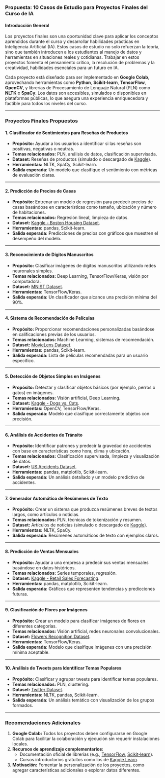 ### **Propuesta: 10 Casos de Estudio para Proyectos Finales del Curso de IA**

#### **Introducción General**

Los proyectos finales son una oportunidad clave para aplicar los conceptos aprendidos durante el curso y desarrollar habilidades prácticas en Inteligencia Artificial (IA). Estos casos de estudio no solo refuerzan la teoría, sino que también introducen a los estudiantes al manejo de datos y herramientas en situaciones reales y cotidianas. Trabajar en estos proyectos fomenta el pensamiento crítico, la resolución de problemas y la creatividad, habilidades esenciales para un futuro en IA.

Cada proyecto está diseñado para ser implementado en **Google Colab**, aprovechando herramientas como **Python**, **Scikit-learn**, **TensorFlow**, **OpenCV**, y librerías de Procesamiento de Lenguaje Natural (PLN) como **NLTK** o **SpaCy**. Los datos son accesibles, simulados o disponibles en plataformas públicas, lo que asegura una experiencia enriquecedora y factible para todos los niveles del curso.

---

### **Proyectos Finales Propuestos**

#### **1. Clasificador de Sentimientos para Reseñas de Productos**

- **Propósito:** Ayudar a los usuarios a identificar si las reseñas son positivas, negativas o neutras.
- **Temas relacionados:** PLN, análisis de datos, clasificación supervisada.
- **Dataset:** Reseñas de productos (simulado o descargado de [Kaggle](https://www.kaggle.com/datasets)).
- **Herramientas:** NLTK, SpaCy, Scikit-learn.
- **Salida esperada:** Un modelo que clasifique el sentimiento con métricas de evaluación claras.

---

#### **2. Predicción de Precios de Casas**

- **Propósito:** Entrenar un modelo de regresión para predecir precios de casas basándose en características como tamaño, ubicación y número de habitaciones.
- **Temas relacionados:** Regresión lineal, limpieza de datos.
- **Dataset:** [Kaggle - Boston Housing Dataset](https://www.kaggle.com/c/boston-housing).
- **Herramientas:** pandas, Scikit-learn.
- **Salida esperada:** Predicciones de precios con gráficos que muestren el desempeño del modelo.

---

#### **3. Reconocimiento de Dígitos Manuscritos**

- **Propósito:** Clasificar imágenes de dígitos manuscritos utilizando redes neuronales simples.
- **Temas relacionados:** Deep Learning, TensorFlow/Keras, visión por computadora.
- **Dataset:** [MNIST Dataset](http://yann.lecun.com/exdb/mnist/).
- **Herramientas:** TensorFlow/Keras.
- **Salida esperada:** Un clasificador que alcance una precisión mínima del 90%.

---

#### **4. Sistema de Recomendación de Películas**

- **Propósito:** Proporcionar recomendaciones personalizadas basándose en calificaciones previas de los usuarios.
- **Temas relacionados:** Machine Learning, sistemas de recomendación.
- **Dataset:** [MovieLens Dataset](https://grouplens.org/datasets/movielens/).
- **Herramientas:** pandas, Scikit-learn.
- **Salida esperada:** Lista de películas recomendadas para un usuario específico.

---

#### **5. Detección de Objetos Simples en Imágenes**

- **Propósito:** Detectar y clasificar objetos básicos (por ejemplo, perros o gatos) en imágenes.
- **Temas relacionados:** Visión artificial, Deep Learning.
- **Dataset:** [Kaggle - Dogs vs. Cats](https://www.kaggle.com/c/dogs-vs-cats).
- **Herramientas:** OpenCV, TensorFlow/Keras.
- **Salida esperada:** Modelo que clasifique correctamente objetos con precisión.

---

#### **6. Análisis de Accidentes de Tránsito**

- **Propósito:** Identificar patrones y predecir la gravedad de accidentes con base en características como hora, clima y ubicación.
- **Temas relacionados:** Clasificación supervisada, limpieza y visualización de datos.
- **Dataset:** [US Accidents Dataset](https://www.kaggle.com/sobhanmoosavi/us-accidents).
- **Herramientas:** pandas, matplotlib, Scikit-learn.
- **Salida esperada:** Un análisis detallado y un modelo predictivo de accidentes.

---

#### **7. Generador Automático de Resúmenes de Texto**

- **Propósito:** Crear un sistema que produzca resúmenes breves de textos largos, como artículos o noticias.
- **Temas relacionados:** PLN, técnicas de tokenización y resumen.
- **Dataset:** Artículos de noticias (simulado o descargado de [Kaggle](https://www.kaggle.com/)).
- **Herramientas:** NLTK, SpaCy.
- **Salida esperada:** Resúmenes automáticos de texto con ejemplos claros.

---

#### **8. Predicción de Ventas Mensuales**

- **Propósito:** Ayudar a una empresa a predecir sus ventas mensuales basándose en datos históricos.
- **Temas relacionados:** Series temporales, regresión.
- **Dataset:** [Kaggle - Retail Sales Forecasting](https://www.kaggle.com/c/demand-forecasting-kernels-only).
- **Herramientas:** pandas, matplotlib, Scikit-learn.
- **Salida esperada:** Gráficos que representen tendencias y predicciones futuras.

---

#### **9. Clasificación de Flores por Imágenes**

- **Propósito:** Crear un modelo para clasificar imágenes de flores en diferentes categorías.
- **Temas relacionados:** Visión artificial, redes neuronales convolucionales.
- **Dataset:** [Flowers Recognition Dataset](https://www.kaggle.com/alxmamaev/flowers-recognition).
- **Herramientas:** TensorFlow/Keras.
- **Salida esperada:** Modelo que clasifique imágenes con una precisión mínima aceptable.

---

#### **10. Análisis de Tweets para Identificar Temas Populares**

- **Propósito:** Clasificar y agrupar tweets para identificar temas populares.
- **Temas relacionados:** PLN, clustering.
- **Dataset:** [Twitter Dataset](https://www.kaggle.com/datasets).
- **Herramientas:** NLTK, pandas, Scikit-learn.
- **Salida esperada:** Un análisis temático con visualización de los grupos formados.

---

### **Recomendaciones Adicionales**

1. **Google Colab:** Todos los proyectos deben configurarse en Google Colab para facilitar la colaboración y ejecución sin requerir instalaciones locales.
2. **Recursos de aprendizaje complementarios:**
   - Documentación oficial de librerías (e.g., [TensorFlow](https://www.tensorflow.org/), [Scikit-learn](https://scikit-learn.org/)).
   - Cursos introductorios gratuitos como los de [Kaggle Learn](https://www.kaggle.com/learn).
3. **Motivación:** Fomentar la personalización de los proyectos, como agregar características adicionales o explorar datos diferentes.
